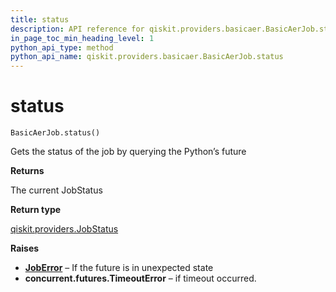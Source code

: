 ```yaml
---
title: status
description: API reference for qiskit.providers.basicaer.BasicAerJob.status
in_page_toc_min_heading_level: 1
python_api_type: method
python_api_name: qiskit.providers.basicaer.BasicAerJob.status
---
```


# status

<span id="qiskit.providers.basicaer.BasicAerJob.status" />

`BasicAerJob.status()`

Gets the status of the job by querying the Python’s future

**Returns**

The current JobStatus

**Return type**

[qiskit.providers.JobStatus](qiskit.providers.JobStatus "qiskit.providers.JobStatus")

**Raises**

*   [**JobError**](qiskit.providers.JobError "qiskit.providers.JobError") – If the future is in unexpected state
*   **concurrent.futures.TimeoutError** – if timeout occurred.

